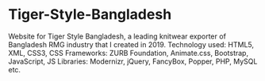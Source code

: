 # Tiger-Style-Bangladesh
Website for Tiger Style Bangladesh, a leading knitwear exporter of Bangladesh RMG industry that I created in 2019. Technology used: HTML5, XML, CSS3, CSS Frameworks: ZURB Foundation, Animate.css, Bootstrap, JavaScript, JS Libraries: Modernizr, jQuery, FancyBox, Popper, PHP, MySQL etc.
